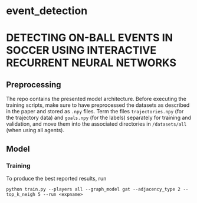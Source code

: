 # event_detection

# DETECTING ON-BALL EVENTS IN SOCCER USING INTERACTIVE RECURRENT NEURAL NETWORKS

## Preprocessing
The repo contains the presented model architecture. Before executing the training scripts, make sure to have preprocessed the datasets as described in the paper and stored as ```.npy``` files. Term the files ```trajectories.npy``` (for the trajectory data) and ```goals.npy``` (for the labels) separately for training and validation, and move them into the associated directories in ```/datasets/all``` (when using all agents). 



## Model
### Training 
To produce the best reported results, run
```
python train.py --players all --graph_model gat --adjacency_type 2 --top_k_neigh 5 --run <expname>
```
